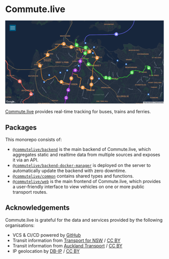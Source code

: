 # Commute.live

[![Screenshot of home page](./screenshots/commute.live.png)](https://commute.live)

[Commute.live](https://commute.live) provides real-time tracking for buses, trains and ferries.

## Packages

This monorepo consists of:

- [`@commutelive/backend`](./packages/backend/) is the main backend of Commute.live, which aggregates static and realtime data from multiple sources and exposes it via an API.
- [`@commutelive/backend-docker-manager`](./packages/backend-docker-manager/) is deployed on the server to automatically update the backend with zero downtime.
- [`@commutelive/common`](./packages/common/) contains shared types and functions.
- [`@commutelive/web`](./packages/web/) is the main frontend of Commute.live, which provides a user-friendly interface to view vehicles on one or more public transport routes.

## Acknowledgements

Commute.live is grateful for the data and services provided by the following organisations:

- VCS & CI/CD powered by [GitHub](https://github.com/)
- Transit information from [Transport for NSW](https://opendata.transport.nsw.gov.au/) / [CC BY](https://creativecommons.org/licenses/by/4.0/)
- Transit information from [Auckland Transport](https://at.govt.nz/about-us/at-data-sources/) / [CC BY](https://creativecommons.org/licenses/by/4.0/)
- IP geolocation by [DB-IP](https://db-ip.com) / [CC BY](https://creativecommons.org/licenses/by/4.0/)
